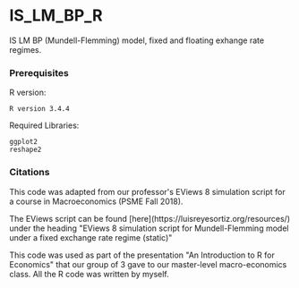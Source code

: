 # IS_LM_BP_R
<p>IS LM BP (Mundell-Flemming) model, fixed and floating exhange rate regimes.</p>

### Prerequisites

R version:
```
R version 3.4.4
```
Required Libraries:
```
ggplot2
reshape2
```

### Citations

<p>This code was adapted from our professor's EViews 8 simulation script for a course in Macroeconomics (PSME Fall 2018).</p>

<p>The EViews script can be found [here](https://luisreyesortiz.org/resources/) under the heading "EViews 8 simulation script for Mundell-Flemming model under a fixed exchange rate regime (static)"</p>

<p>This code was used as part of the presentation "An Introduction to R for Economics" that our group of 3 gave to our master-level macro-economics class. All the R code was written by myself.</p>


